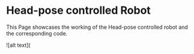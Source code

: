 # Head-pose controlled Robot
This Page showcases the working of the Head-pose controlled robot and the corresponding code.

![alt text](
